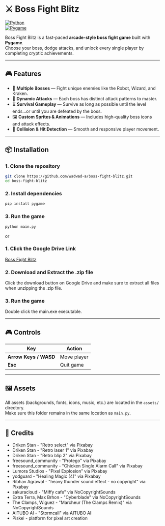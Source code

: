 # ⚔️ Boss Fight Blitz

[![Python](https://img.shields.io/badge/python-3.13.5-blue.svg)](https://www.python.org/)  
[![Pygame](https://img.shields.io/badge/pygame-2.6.1-green.svg)](https://www.pygame.org/news)

Boss Fight Blitz is a fast-paced **arcade-style boss fight game** built with **Pygame**.  
Choose your boss, dodge attacks, and unlock every single player by completing cryptic achievements.

---

## 🎮 Features
- 🐙 **Multiple Bosses** — Fight unique enemies like the Robot, Wizard, and Kraken.
- 🏹 **Dynamic Attacks** — Each boss has distinct attack patterns to master.
- ⌛ **Survival Gameplay** — Survive as long as possible until the level ends...or until you are defeated by the boss.
- 🖼 **Custom Sprites & Animations** — Includes high-quality boss icons and attack effects.
- 🎯 **Collision & Hit Detection** — Smooth and responsive player movement.

---

## 📦 Installation

### 1. Clone the repository
```bash
git clone https://github.com/wadwad-a/boss-fight-blitz.git
cd boss-fight-blitz
```
### 2. Install dependencies
```bash
pip install pygame
```
### 3. Run the game
```bash
python main.py
```
or
### 1. Click the Google Drive Link
[Boss Fight Blitz](https://drive.google.com/file/d/1ShFyqkRZ6i1TvvrKSKomMPxVGLLlLnOi/view?usp=sharing)
### 2. Download and Extract the .zip file
Click the download button on Google Drive and make sure to extract all files when unzipping the .zip file.
### 3. Run the game
Double click the main.exe executable.

---


## 🎮 Controls
| Key        | Action              |
|------------|--------------------|
| **Arrow Keys / WASD** | Move player |
| **Esc**    | Quit game |

---

## 🖼 Assets
All assets (backgrounds, fonts, icons, music, etc.) are located in the `assets/` directory.  
Make sure this folder remains in the same location as `main.py`.

---

## 📃 Credits
- Driken Stan - "Retro select" via Pixabay
- Driken Stan - "Retro laser 1" via Pixabay
- Driken Stan - "Retro blip 2" via Pixabay
- freesound_community - "Protego" via Pixabay
- freesound_community - "Chicken Single Alarm Call" via Pixabay
- Lumora Studios - "Pixel Explosion" via Pixabay
- yodguard - "Healing Magic (4)" via Pixabay
- Ribhav Agrawal - "heavy thunder sound effect - no copyright" via Pixabay
- sakuracloud - "Miffy cafe" via NoCopyrightSounds
- Extra Terra, Max Brhon - "Cyberblade" via NoCopyrightSounds
- The Clamps, Wiguez - "Marcheur (The Clamps Remix)" via NoCopyrightSounds
- AITUBO AI - "Stormcall" via AITUBO AI
- Piskel - platform for pixel art creation
